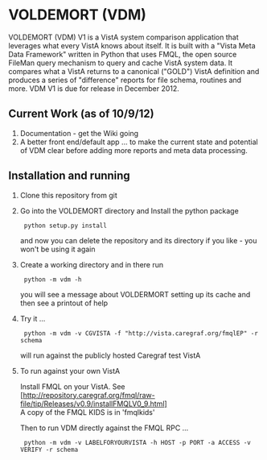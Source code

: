 VOLDEMORT (VDM)
===============
VOLDEMORT (VDM) V1 is a VistA system comparison application that leverages what every VistA knows about itself. It is built with a "Vista Meta Data Framework" written in Python that uses FMQL, the open source FileMan query mechanism to query and cache VistA system data. It compares what a VistA returns to a canonical ("GOLD") VistA definition and produces a series of "difference" reports for file schema, routines and more. VDM V1 is due for release in December 2012.

Current Work (as of 10/9/12)
----------------------------
1. Documentation - get the Wiki going
2. A better front end/default app
... to make the current state and potential of VDM clear before adding more reports and meta data processing.

Installation and running
------------------------
1. Clone this repository from git

2. Go into the VOLDEMORT directory and Install the python package

        python setup.py install

   and now you can delete the repository and its directory if you like - you won't be using it again

3. Create a working directory and in there run

        python -m vdm -h

   you will see a message about VOLDERMORT setting up its cache and then see a printout of help

4. Try it ...

        python -m vdm -v CGVISTA -f "http://vista.caregraf.org/fmqlEP" -r schema  
   will run against the publicly hosted Caregraf test VistA

5. To run against your own VistA

   Install FMQL on your VistA. See  
[http://repository.caregraf.org/fmql/raw-file/tip/Releases/v0.9/installFMQLV0_9.html]   
   A copy of the FMQL KIDS is in 'fmqlkids'

   Then to run VDM directly against the FMQL RPC ...  

        python -m vdm -v LABELFORYOURVISTA -h HOST -p PORT -a ACCESS -v VERIFY -r schema

